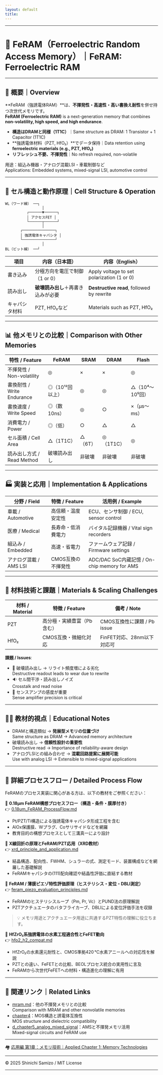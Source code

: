 ```yaml
---
layout: default
title: 
---
```


---

# 🔋 FeRAM（Ferroelectric Random Access Memory）｜FeRAM: Ferroelectric RAM

---

## 📘 概要｜Overview

**FeRAM（強誘電体RAM）**は、**不揮発性・高速性・高い書換え耐性**を併せ持つ次世代メモリです。  
**FeRAM (Ferroelectric RAM)** is a next-generation memory that combines **non-volatility, high speed, and high endurance**.

- **構造はDRAMと同様（1T1C）**｜Same structure as DRAM: 1 Transistor + 1 Capacitor (1T1C)
- **強誘電体材料（PZT, HfO₂）**でデータ保持｜Data retention using **ferroelectric materials (e.g., PZT, HfO₂)**
- **リフレッシュ不要、不揮発性**｜No refresh required, non-volatile

用途：組込み機器・アナログ混載LSI・車載制御など  
Applications: Embedded systems, mixed-signal LSI, automotive control

---

## 🔧 セル構造と動作原理｜Cell Structure & Operation

```
WL（ワード線） ──┐
                 │
          ┌──────▼──────┐
          │ アクセスFET │
          └──────┬──────┘
                 │
       ┌───────────────┐
       │ 強誘電体キャパシタ │
       └───────────────┘
                 │
BL（ビット線） ──┘
```

| 項目 | 内容（日本語） | 内容（English） |
|------|----------------|-----------------|
| 書き込み | 分極方向を電圧で制御（1 or 0） | Apply voltage to set polarization (1 or 0) |
| 読み出し | **破壊読み出し**＋再書き込みが必要 | **Destructive read**, followed by rewrite |
| キャパシタ材料 | PZT, HfO₂など | Materials such as PZT, HfO₂ |

---

## 📊 他メモリとの比較｜Comparison with Other Memories

| 特性 / Feature | FeRAM | SRAM | DRAM | Flash |
|----------------|-------|------|------|--------|
| 不揮発性 / Non-volatility | ◎ | × | × | ◎ |
| 書換耐性 / Write Endurance | ◎（10¹²回以上） | ◎ | ◎ | △（10⁴〜10⁵回） |
| 書換速度 / Write Speed | ◎（数10ns） | ◎ | ○ | ×（µs〜ms） |
| 消費電力 / Power | ◎（低） | ○ | △ | △ |
| セル面積 / Cell Area | △（1T1C） | △（6T） | ◎（1T1C） | ◎ |
| 読み出し方式 / Read Method | 破壊読み出し | 非破壊 | 非破壊 | 非破壊 |

---

## 🏭 実装と応用｜Implementation & Applications

| 分野 / Field | 特徴 / Feature | 活用例 / Example |
|-------------|----------------|------------------|
| 車載 / Automotive | 高信頼・温度安定性 | ECU、センサ制御 / ECU, sensor control |
| 医療 / Medical | 長寿命・低消費電力 | バイタル記録機器 / Vital sign recorders |
| 組込み / Embedded | 高速・省電力 | ファームウェア記録 / Firmware settings |
| アナログ混載 / AMS LSI | CMOS互換の不揮発性 | ADC/DAC SoC内蔵記憶 / On-chip memory for AMS |

---

## 🧪 材料技術と課題｜Materials & Scaling Challenges

| 材料 / Material | 特徴 / Feature | 備考 / Note |
|----------------|----------------|-------------|
| PZT | 高分極・実績豊富（Pb含む） | CMOS互換性に課題 / Pb issue |
| HfO₂ | CMOS互換・微細化対応 | FinFET対応、28nm以下対応可 |

**課題 / Issues**:

- 🔄 破壊読み出し → リライト頻度増による劣化  
  Destructive readout leads to wear due to rewrite
- 🔉 セル間干渉・読み出しノイズ  
  Crosstalk and read noise
- 🎯 センスアンプの感度が重要  
  Sense amplifier precision is critical

---

## 🧑‍🏫 教材的視点｜Educational Notes

- DRAMと構造類似 → **発展型メモリの位置づけ**  
  Same structure as DRAM → Advanced memory architecture
- 破壊読み出し → **信頼性設計の重要性**  
  Destructive read → Importance of reliability-aware design
- アナログLSIとの組み合わせ → **混載回路提案に展開可能**  
  Use with analog LSI → Extensible to mixed-signal applications

---

## 🔗 詳細プロセスフロー / Detailed Process Flow

FeRAMのプロセス実装に関心がある方は、以下の教材をご参照ください：

📘 **0.18μm FeRAM構想プロセスフロー（構造・条件・膜厚付き）**  
👉 [0.18um_FeRAM_ProcessFlow.md](./doc_FeRAM/0.18um_FeRAM_ProcessFlow.md)

- Pt/PZT/Ti構造による強誘電体キャパシタ形成工程を含む  
- AlOx保護膜、Wプラグ、Coサリサイドなどを網羅  
- 教育目的の構想プロセスとして三溝真一により設計

📘 **X線回折の原理とFeRAM/PZT応用（XRD教材）**  
👉 [xrd_principle_and_application.md](./doc_FeRAM/xrd_principle_and_application.md)

- 結晶構造、配向性、FWHM、シュラーの式、測定モード、装置構成などを網羅した基礎解説  
- FeRAMキャパシタの(111)配向確認や結晶性評価に直結する教材

📘 **FeRAM / 薄膜ピエゾ特性評価原理（ヒステリシス・変位・DBLI測定）**  
👉 [feram_piezo_evaluation_principles.md](./doc_FeRAM/feram_piezo_evaluation_principles.md)

- FeRAMのヒステリシスループ（Pm, Pr, Vc）とPUND法の原理解説  
- PZTアクチュエータのバタフライカーブ、DBLIによる変位評価手法を収録  

> 💡 メモリ用途とアクチュエータ用途に共通するPZT特性の理解に役立ちます。

📘 **HfZrO₂系強誘電体の水素工程適合性とFeFET動向**  
👉 [hfo2_h2_compat.md](./doc_FeRAM/hfo2_h2_compat.md)

- HfZrO₂の水素還元耐性と、CMOS準拠420 °C水素アニールへの対応性を解説  
- PZTとの違い、FeFETとの比較、BEOLプロセス統合の実用性に言及  
- FeRAMから次世代FeFETへの材料・構造進化の理解に有用
  
---

## 🔗 関連リンク｜Related Links

- [mram.md](./mram.md)：他の不揮発メモリとの比較  
  Comparison with MRAM and other nonvolatile memories
- [chapter4](../chapter4_mos_characteristics/)：MOS構造と誘電体互換性  
  MOS structure and dielectric compatibility
- [d_chapter5_analog_mixed_signal](../d_chapter5_analog_mixed_signal/)：AMSと不揮発メモリ活用  
  Mixed-signal circuits and FeRAM use

---

🏘 [応用編 第1章：メモリ技術｜Applied Chapter 1: Memory Technologies](../d_chapter1_memory_technologies/README.md)

---

© 2025 Shinichi Samizo / MIT License

---

